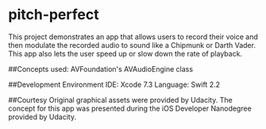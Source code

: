 # pitch-perfect
This project demonstrates an app that allows users to record their voice and then modulate the recorded audio to sound like a Chipmunk or Darth Vader. This app also lets the user speed up or slow down the rate of playback.

##Concepts used:
AVFoundation's AVAudioEngine class

##Development Environment
IDE: Xcode 7.3 Language: Swift 2.2

##Courtesy
Original graphical assets were provided by Udacity. The concept for this app was presented during the iOS Developer Nanodegree provided by Udacity.
